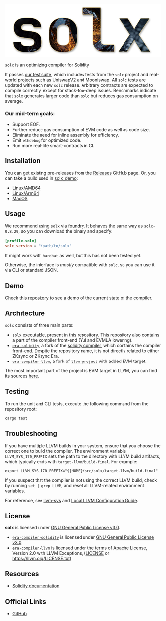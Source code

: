 <div align="center">
  <img src=".github/assets/logo.png" alt="solx logo" />
</div>

`solx` is an optimizing compiler for Solidity

It passes [our test suite](https://github.com/matter-labs/era-compiler-tests), which includes tests from the `solc` project and real-world projects such as UniswapV2 and Mooniswap. All `solc` tests are updated with each new `solc` release. Arbitrary contracts are expected to compile correctly, except for stack-too-deep issues. Benchmarks indicate that `solx` generates larger code than `solc` but reduces gas consumption on average.

### Our mid-term goals:
- Support EOF.
- Further reduce gas consumption of EVM code as well as code size.
- Eliminate the need for inline assembly for efficiency.
- Emit `ethdebug` for optimized code.
- Run more real-life smart-contracts in CI.

## Installation

You can get existing pre-releases from the [Releases](https://github.com/matter-labs/solx/releases) GitHub page.
Or, you can take a build used in [solx_demo](https://github.com/popzxc/solx_demo):

- [Linux/AMD64](https://github.com/matter-labs/solx/releases/download/eb46690/solx-linux-amd64-gnu-test-build-06)
- [Linux/Arm64](https://github.com/matter-labs/solx/releases/download/eb46690/solx-linux-arm64-gnu-test-build-06)
- [MacOS](https://github.com/matter-labs/solx/releases/download/eb46690/solx-macosx-test-build-06)

## Usage

We recommend using `solx` via [foundry](https://github.com/foundry-rs/foundry). It behaves the same way as
`solc-0.8.29`, so you can download the binary and specify:

```toml
[profile.solx]
solc_version = "/path/to/solx"
```

It might work with `hardhat` as well, but this has not been tested yet.

Otherwise, the interface is _mostly_ compatible with `solc`, so you can use it via CLI or standard JSON.

## Demo

Check [this repository](https://github.com/popzxc/solx_demo) to see a demo of the current state of the compiler.

## Architecture

`solx` consists of three main parts:

- `solx` executable, present in this repository. This repository also contains a part of the compiler front-end (Yul and EVMLA lowering).
- [`era-solidity`](https://github.com/matter-labs/era-solidity/), a fork of the [solidity compiler](https://github.com/ethereum/solidity),
  which contains the compiler front-end. Despite the repository name, it is not directly related to either ZKsync or ZKsync Era.
- [`era-compiler-llvm`](https://github.com/matter-labs/era-compiler-llvm), a fork of [`llvm-project`](https://github.com/llvm/llvm-project)
  with added EVM target.

The most important part of the project is EVM target in LLVM, you can find its sources [here](https://github.com/matter-labs/era-compiler-llvm/tree/main/llvm/lib/Target/EVM).

## Testing

To run the unit and CLI tests, execute the following command from the repository root:

```shell
cargo test
```

## Troubleshooting

If you have multiple LLVM builds in your system, ensure that you choose the correct one to build the compiler.
The environment variable `LLVM_SYS_170_PREFIX` sets the path to the directory with LLVM build artifacts, which typically ends with `target-llvm/build-final`.
For example:

```shell
export LLVM_SYS_170_PREFIX="${HOME}/src/solx/target-llvm/build-final"
```

If you suspect that the compiler is not using the correct LLVM build, check by running `set | grep LLVM`, and reset all LLVM-related environment variables.

For reference, see [llvm-sys](https://crates.io/crates/llvm-sys) and [Local LLVM Configuration Guide](https://llvm.org/docs/GettingStarted.html#local-llvm-configuration).

## License

**solx** is licensed under [GNU General Public License v3.0](LICENSE.txt).

- [`era-compiler-solidity`](https://github.com/matter-labs/era-solidity/) is licensed under [GNU General Public License v3.0](https://github.com/matter-labs/era-solidity/blob/0.8.28/LICENSE.txt).
- [`era-compiler-llvm`](https://github.com/matter-labs/era-compiler-llvm) is licensed under the terms of Apache License, Version 2.0 with LLVM Exceptions, ([LICENSE](https://github.com/matter-labs/era-compiler-llvm/blob/main/LICENSE) or https://llvm.org/LICENSE.txt)

## Resources

- [Solidity documentation](https://docs.soliditylang.org/en/latest/)

## Official Links

- [GitHub](https://github.com/matter-labs)
